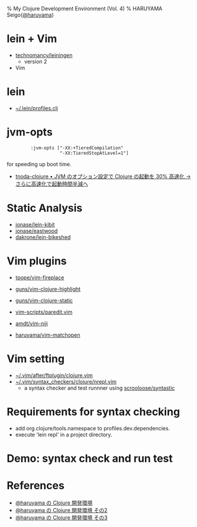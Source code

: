 % My Clojure Development Environment (Vol. 4)
% HARUYAMA Seigo([@haruyama](https://twitter.com/haruyama))

# lein + Vim

* [technomancy/leiningen](https://github.com/technomancy/leiningen)
    * version 2
* Vim

# lein

* [~/.lein/profiles.clj](https://github.com/haruyama/Settings/blob/b4bb70b5bc31ac5081a247aedbd907c6e23e09c5/.lein/profiles.clj)

# jvm-opts

```
         :jvm-opts ["-XX:+TieredCompilation"
                    "-XX:TieredStopAtLevel=1"]
```

for speeding up boot time.

* [tnoda-clojure • JVM のオプション設定で Clojure の起動を 30% 高速化 → さらに高速化で起動時間半減へ](http://tnoda-clojure.tumblr.com/post/51495039433/jvm-clojure-30)

# Static Analysis

* [jonase/lein-kibit](https://github.com/jonase/lein-kibit)
* [jonase/eastwood](https://github.com/jonase/eastwood)
* [dakrone/lein-bikeshed](https://github.com/dakrone/lein-bikeshed)

# Vim plugins

* [tpope/vim-fireplace](https://github.com/tpope/vim-fireplace)
* [guns/vim-clojure-highlight](https://github.com/guns/vim-clojure-highlight)
* [guns/vim-clojure-static](https://github.com/guns/vim-clojure-static)

* [vim-scripts/paredit.vim](https://github.com/vim-scripts/paredit.vim)
* [amdt/vim-niji](https://github.com/amdt/vim-niji)

* [haruyama/vim-matchopen](https://github.com/haruyama/vim-matchopen)

# Vim setting

* [~/.vim/after/ftplugin/clojure.vim](https://github.com/haruyama/Settings/blob/b4bb70b5bc31ac5081a247aedbd907c6e23e09c5/.vim/after/ftplugin/clojure.vim)
* [~/.vim/syntax_checkers/clojure/nrepl.vim](https://github.com/haruyama/Settings/blob/b4bb70b5bc31ac5081a247aedbd907c6e23e09c5/.vim/syntax_checkers/clojure/nrepl.vim)
    * a syntax checker and test runnner using [scrooloose/syntastic](https://github.com/scrooloose/syntastic)

# Requirements for syntax checking

* add org.clojure/tools.namespace to profiles.dev.dependencies.
* execute 'lein repl' in a project directory.

# Demo: syntax check and run test

# References

* [@haruyama の Clojure 開発環境](http://haruyama.github.io/Clojure20121021/haruyama.html)
* [@haruyama の Clojure 開発環境 その2](http://haruyama.github.io/Clojure20130317/haruyama2.html)
* [@haruyama の Clojure 開発環境 その3](http://haruyama.github.io/Clojure20130630/haruyama3.html)
